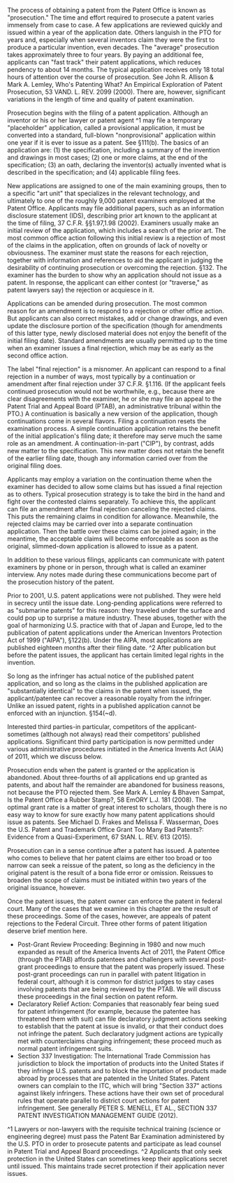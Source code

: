 
The process of obtaining a patent from the Patent Office is known as "prosecution." The time and effort required to prosecute a patent varies immensely from case to case. A few applications are reviewed quickly and issued within a year of the application date. Others languish in the PTO for years and, especially when several inventors claim they were the first to produce a particular invention, even decades. The "average" prosecution takes approximately three to four years. By paying an additional fee, applicants can "fast track" their patent applications, which reduces pendency to about 14 months. The typical application receives only 18 total hours of attention over the course of prosecution. See John R. Allison \& Mark A. Lemley, Who's Patenting What? An Empirical Exploration of Patent Prosecution, 53 VAND. L. REV. 2099 (2000). There are, however, significant variations in the length of time and quality of patent examination.

Prosecution begins with the filing of a patent application. Although an inventor or his or her lawyer or patent agent ^1 may file a temporary "placeholder" application, called a provisional application, it must be converted into a standard, full-blown "nonprovisional" application within one year if it is ever to issue as a patent. See §111(b). The basics of an application are: (1) the specification, including a summary of the invention and drawings in most cases; (2) one or more claims, at the end of the specification; (3) an oath, declaring the inventor(s) actually invented what is described in the specification; and (4) applicable filing fees.

New applications are assigned to one of the main examining groups, then to a specific "art unit" that specializes in the relevant technology, and ultimately to one of the roughly 9,000 patent examiners employed at the Patent Office. Applicants may file additional papers, such as an information disclosure statement (IDS), describing prior art known to the applicant at the time of filing, 37 C.F.R. §§1.97,1.98 (2002). Examiners usually make an initial review of the application, which includes a search of the prior art. The most common office action following this initial review is a rejection of most of the claims in the application, often on grounds of lack of novelty or obviousness. The examiner must state the reasons for each rejection, together with information and references to aid the applicant in judging the desirability of continuing prosecution or overcoming the rejection. §132. The examiner has the burden to show why an application should not issue as a patent. In response, the applicant can either contest (or "traverse," as patent lawyers say) the rejection or acquiesce in it.

Applications can be amended during prosecution. The most common reason for an amendment is to respond to a rejection or other office action. But applicants can also correct mistakes, add or change drawings, and even update the disclosure portion of the specification (though for amendments of this latter type, newly disclosed material does not enjoy the benefit of the initial filing date). Standard amendments are usually permitted up to the time when an examiner issues a final rejection, which may be as early as the second office action.

The label "final rejection" is a misnomer. An applicant can respond to a final rejection in a number of ways, most typically by a continuation or amendment after final rejection under 37 C.F.R. §1.116. (If the applicant feels continued prosecution would not be worthwhile, e.g., because there are clear disagreements with the examiner, he or she may file an appeal to the Patent Trial and Appeal Board (PTAB), an administrative tribunal within the PTO.) A continuation is basically a new version of the application, though continuations come in several flavors. Filing a continuation resets the examination process. A simple continuation application retains the benefit of the initial application's filing date; it therefore may serve much the same role as an amendment. A continuation-in-part ("CIP"), by contrast, adds new matter to the specification. This new matter does not retain the benefit of the earlier filing date, though any information carried over from the original filing does.

Applicants may employ a variation on the continuation theme when the examiner has decided to allow some claims but has issued a final rejection as to others. Typical prosecution strategy is to take the bird in the hand and fight over the contested claims separately. To achieve this, the applicant can file an amendment after final rejection canceling the rejected claims. This puts the remaining claims in condition for allowance. Meanwhile, the rejected claims may be carried over into a separate continuation application. Then the battle over these claims can be joined again; in the meantime, the acceptable claims will become enforceable as soon as the original, slimmed-down application is allowed to issue as a patent.

In addition to these various filings, applicants can communicate with patent examiners by phone or in person, through what is called an examiner interview. Any notes made during these communications become part of the prosecution history of the patent.

Prior to 2001, U.S. patent applications were not published. They were held in secrecy until the issue date. Long-pending applications were referred to as "submarine patents" for this reason: they traveled under the surface and could pop up to surprise a mature industry. These abuses, together with the goal of harmonizing U.S. practice with that of Japan and Europe, led to the publication of patent applications under the American Inventors Protection Act of 1999 ("AIPA"), §122(b). Under the AIPA, most applications are published eighteen months after their filing date. ^2 After publication but before the patent issues, the applicant has certain limited legal rights in the invention.

So long as the infringer has actual notice of the published patent application, and so long as the claims in the published application are "substantially identical" to the claims in the patent when issued, the applicant/patentee can recover a reasonable royalty from the infringer. Unlike an issued patent, rights in a published application cannot be enforced with an injunction. §154(~d).

Interested third parties-in particular, competitors of the applicant-sometimes (although not always) read their competitors' published applications. Significant third party participation is now permitted under various administrative procedures initiated in the America Invents Act (AIA) of 2011, which we discuss below.

Prosecution ends when the patent is granted or the application is abandoned. About three-fourths of all applications end up granted as patents, and about half the remainder are abandoned for business reasons, not because the PTO rejected them. See Mark A. Lemley \& Bhaven Sampat, Is the Patent Office a Rubber Stamp?, 58 EmORY L.J. 181 (2008). The optimal grant rate is a matter of great interest to scholars, though there is no easy way to know for sure exactly how many patent applications should issue as patents. See Michael D. Frakes and Melissa F. Wasserman, Does the U.S. Patent and Trademark Office Grant Too Many Bad Patents?: Evidence from a Quasi-Experiment, 67 StAN. L. REV. 613 (2015).

Prosecution can in a sense continue after a patent has issued. A patentee who comes to believe that her patent claims are either too broad or too narrow can seek a reissue of the patent, so long as the deficiency in the original patent is the result of a bona fide error or omission. Reissues to broaden the scope of claims must be initiated within two years of the original issuance, however.

Once the patent issues, the patent owner can enforce the patent in federal court. Many of the cases that we examine in this chapter are the result of these proceedings. Some of the cases, however, are appeals of patent rejections to the Federal Circuit. Three other forms of patent litigation deserve brief mention here.

- Post-Grant Review Proceeding: Beginning in 1980 and now much expanded as result of the America Invents Act of 2011, the Patent Office (through the PTAB) affords patentees and challengers with several post-grant proceedings to ensure that the patent was properly issued. These post-grant proceedings can run in parallel with patent litigation in federal court, although it is common for district judges to stay cases involving patents that are being reviewed by the PTAB. We will discuss these proceedings in the final section on patent reform.
- Declaratory Relief Action: Companies that reasonably fear being sued for patent infringement (for example, because the patentee has threatened them with suit) can file declaratory judgment actions seeking to establish that the patent at issue is invalid, or that their conduct does not infringe the patent. Such declaratory judgment actions are typically met with counterclaims charging infringement; these proceed much as normal patent infringement suits.
- Section 337 Investigation: The International Trade Commission has jurisdiction to block the importation of products into the United States if they infringe U.S. patents and to block the importation of products made abroad by processes that are patented in the United States. Patent owners can complain to the ITC, which will bring "Section 337" actions against likely infringers. These actions have their own set of procedural rules that operate parallel to district court actions for patent infringement. See generally PETER S. MENELL, ET AL., SECTION 337 PATENT INVESTIGATION MANAGEMENT GUIDE (2012).


^1 Lawyers or non-lawyers with the requisite technical training (science or engineering degree) must pass the Patent Bar Examination administered by the U.S. PTO in order to prosecute patents and participate as lead counsel in Patent Trial and Appeal Board proceedings.
^2 Applicants that only seek protection in the United States can sometimes keep their applications secret until issued. This maintains trade secret protection if their application never issues.